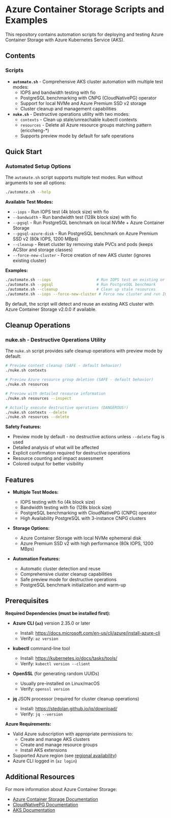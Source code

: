 # Azure Container Storage Scripts and Examples

This repository contains automation scripts for deploying and testing Azure Container Storage with Azure Kubernetes Service (AKS).

## Contents

### Scripts

- **`automate.sh`** - Comprehensive AKS cluster automation with multiple test modes:
  - IOPS and bandwidth testing with fio
  - PostgreSQL benchmarking with CNPG (CloudNativePG) operator
  - Support for local NVMe and Azure Premium SSD v2 storage
  - Cluster cleanup and management capabilities
- **`nuke.sh`** - Destructive operations utility with two modes:
  - `contexts` - Clean up stale/unreachable kubectl contexts
  - `resources` - Delete all Azure resource groups matching pattern (ericcheng-*)
  - Supports preview mode by default for safe operations

## Quick Start

### Automated Setup Options

The `automate.sh` script supports multiple test modes. Run without arguments to see all options:

```bash
./automate.sh --help
```

**Available Test Modes:**

- `--iops` - Run IOPS test (4k block size) with fio
- `--bandwidth` - Run bandwidth test (128k block size) with fio  
- `--pgsql` - Run PostgreSQL benchmark on local NVMe + Azure Container Storage
- `--pgsql-azure-disk` - Run PostgreSQL benchmark on Azure Premium SSD v2 (80k IOPS, 1200 MBps)
- `--cleanup` - Reset cluster by removing stale PVCs and pods (keeps ACStor and storage classes)
- `--force-new-cluster` - Force creation of new AKS cluster (ignores existing cluster)

**Examples:**

```bash
./automate.sh --iops                    # Run IOPS test on existing or new cluster
./automate.sh --pgsql                   # Run PostgreSQL benchmark
./automate.sh --cleanup                 # Clean up stale resources
./automate.sh --iops --force-new-cluster # Force new cluster and run IOPS test
```

By default, the script will detect and reuse an existing AKS cluster with Azure Container Storage v2.0.0 if available.

## Cleanup Operations

### nuke.sh - Destructive Operations Utility

The `nuke.sh` script provides safe cleanup operations with preview mode by default:

```bash
# Preview context cleanup (SAFE - default behavior)
./nuke.sh contexts

# Preview Azure resource group deletion (SAFE - default behavior)
./nuke.sh resources

# Preview with detailed resource information
./nuke.sh resources --inspect

# Actually execute destructive operations (DANGEROUS!)
./nuke.sh contexts --delete
./nuke.sh resources --delete
```

**Safety Features:**

- Preview mode by default - no destructive actions unless `--delete` flag is used
- Detailed analysis of what will be affected
- Explicit confirmation required for destructive operations
- Resource counting and impact assessment
- Colored output for better visibility

## Features

- **Multiple Test Modes:**
  - IOPS testing with fio (4k block size)
  - Bandwidth testing with fio (128k block size) 
  - PostgreSQL benchmarking with CloudNativePG (CNPG) operator
  - High Availability PostgreSQL with 3-instance CNPG clusters

- **Storage Options:**
  - Azure Container Storage with local NVMe ephemeral disk
  - Azure Premium SSD v2 with high performance (80k IOPS, 1200 MBps)
  
- **Automation Features:**
  - Automatic cluster detection and reuse
  - Comprehensive cluster cleanup capabilities
  - Safe preview mode for destructive operations
  - PostgreSQL benchmark initialization and warm-up

## Prerequisites

**Required Dependencies (must be installed first):**

- **Azure CLI (`az`)** version 2.35.0 or later
  - Install: https://docs.microsoft.com/en-us/cli/azure/install-azure-cli
  - Verify: `az version`
  
- **kubectl** command-line tool
  - Install: https://kubernetes.io/docs/tasks/tools/
  - Verify: `kubectl version --client`
  
- **OpenSSL** (for generating random UUIDs)
  - Usually pre-installed on Linux/macOS
  - Verify: `openssl version`

- **jq** JSON processor (required for cluster cleanup operations)
  - Install: https://stedolan.github.io/jq/download/
  - Verify: `jq --version`

**Azure Requirements:**

- Valid Azure subscription with appropriate permissions to:
  - Create and manage AKS clusters
  - Create and manage resource groups
  - Install AKS extensions
- Supported Azure region (see [regional availability](https://learn.microsoft.com/en-us/azure/storage/container-storage/container-storage-introduction#regional-availability))
- Azure CLI logged in (`az login`)

## Additional Resources

For more information about Azure Container Storage:

- [Azure Container Storage Documentation](https://learn.microsoft.com/en-us/azure/storage/container-storage/)
- [CloudNativePG Documentation](https://cloudnative-pg.io/documentation/current/)
- [AKS Documentation](https://docs.microsoft.com/en-us/azure/aks/)
